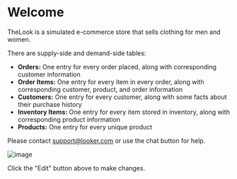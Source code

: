 # Welcome

TheLook is a simulated e-commerce store that sells clothing for men and women.

There are supply-side and demand-side tables:

- **Orders:** One entry for every order placed, along with corresponding customer information
- **Order Items:** One entry for every item in every order, along with corresponding customer, product, and order information
- **Customers:** One entry for every customer, along with some facts about their purchase history
- **Inventory Items:** One entry for every item stored in inventory, along with corresponding product information
- **Products:** One entry for every unique product

Please contact [support@looker.com](mailto:support@looker.com) or use the chat button for help.

![image](https://cloud.githubusercontent.com/assets/1854675/4579256/437895d0-4fcb-11e4-94c3-2e7ceb9b12e0.png)



Click the "Edit" button above to make changes.
